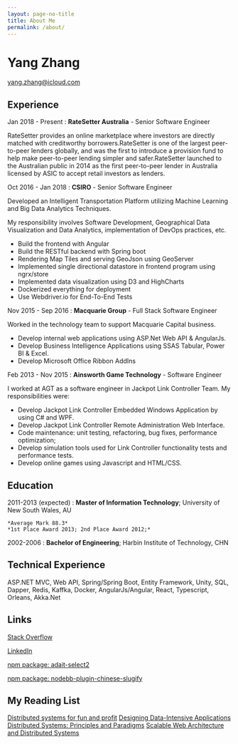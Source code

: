 ```yaml
---
layout: page-no-title
title: About Me
permalink: /about/
---
```


Yang Zhang
============

yang.zhang@icloud.com

Experience
----------

Jan 2018 - Present
:   **RateSetter Australia** - Senior Software Engineer

RateSetter provides an online marketplace where investors are directly matched with creditworthy borrowers.RateSetter is one of the largest peer-to-peer lenders globally, and was the first to introduce a provision fund to help make peer-to-peer lending simpler and safer.RateSetter launched to the Australian public in 2014 as the first peer-to-peer lender in Australia licensed by ASIC to accept retail investors as lenders.

Oct 2016 - Jan 2018
:   **CSIRO** - Senior Software Engineer

Developed an Intelligent Transportation Platform utilizing Machine Learning and Big Data Analytics Techniques. 

My responsibility involves Software Development, Geographical Data Visualization and Data Analytics, implementation of DevOps practices, etc. 

- Build the frontend with Angular 
- Build the RESTful backend with Spring boot
- Rendering Map Tiles and serving GeoJson using GeoServer
- Implemented single directional datastore in frontend program using ngrx/store
- Implemented data visualization using D3 and HighCharts
- Dockerized everything for deployment
- Use Webdriver.io for End-To-End Tests

Nov 2015 - Sep 2016
:   **Macquarie Group** - Full Stack Software Engineer

Worked in the technology team to support Macquarie Capital business. 

- Develop internal web applications using ASP.Net Web API & AngularJs.
- Develop Business Intelligence Applications using SSAS Tabular, Power BI & Excel.
- Develop Microsoft Office Ribbon AddIns

Feb 2013 - Nov 2015
:   **Ainsworth Game Technology** - Software Engineer

I worked at AGT as a software engineer in Jackpot Link Controller Team. My responsibilities were:

- Develop Jackpot Link Controller Embedded Windows Application by using C# and WPF. 
- Develop Jackpot Link Controller Remote Administration Web Interface. 
- Code maintenance: unit testing, refactoring, bug fixes, performance optimization;
- Develop simulation tools used for Link Controller functionality tests and performance tests. 
- Develop online games using Javascript and HTML/CSS.

Education
---------

2011-2013 (expected)
:   **Master of Information Technology**; University of New South Wales, AU

    *Average Mark 88.3*
    *1st Place Award 2013; 2nd Place Award 2012;*

2002-2006
:   **Bachelor of Engineering**; Harbin Institute of Technology, CHN

Technical Experience
--------------------
ASP.NET MVC, Web API, Spring/Spring Boot, Entity Framework, Unity, SQL, Dapper, Redis, Kaffka, Docker, AngularJs/Angular, React, Typescript, Orleans, Akka.Net

<!-- **Backend**
:   Proficient at using ASP.Net MVC, Web API. Have experience with Java Spring & Spring boot.
<br/><br/>
**Frontend**
:   **Angular:** Use Angular since 2014. 
<br/><br/>
:   **React:** Here, we have an itemization, where we only want
    to add descriptions to the first few items, but still want to
    mention some others together at the end. A format that works well
    here is a description list where the first few items have their
    first word emphasized, and the last item contains the final few
    emphasized terms. Notice the reasonably nice page break in the pdf
    version, which wouldn't happen if we generated the pdf via html. -->

Links
----------------------------------------
[Stack Overflow](http://stackoverflow.com/users/1982524/yang-zhang)

[LinkedIn](https://www.linkedin.com/in/yang-zhang-60a92a63/)

[npm package: adait-select2](https://www.npmjs.com/package/adait-select2)

[npm package: nodebb-plugin-chinese-slugify](https://www.npmjs.com/package/nodebb-plugin-chinese-slugify)

My Reading List
---------------
[Distributed systems for fun and profit](http://book.mixu.net/distsys/single-page.html)
[Designing Data-Intensive Applications](https://www.amazon.com/Designing-Data-Intensive-Applications-Reliable-Maintainable/dp/1449373321)
[Distributed Systems: Principles and Paradigms](http://barbie.uta.edu/~jli/Resources/MapReduce&Hadoop/Distributed%20Systems%20Principles%20and%20Paradigms.pdf)
[Scalable Web Architecture and Distributed Systems](http://www.aosabook.org/en/distsys.html)
